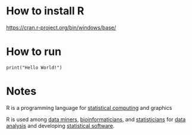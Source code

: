# How to install R

https://cran.r-project.org/bin/windows/base/

# How to run

`print("Hello World!")`

# Notes

R is a programming language for [statistical computing](https://en.wikipedia.org/wiki/Computational_statistics) and graphics

R is used among [data miners](https://en.wikipedia.org/wiki/Data_mining), [bioinformaticians](https://en.wikipedia.org/wiki/Bioinformatics), and [statisticians](https://en.wikipedia.org/wiki/Statistician) for [data analysis](https://en.wikipedia.org/wiki/Data_analysis) and developing [statistical software](https://en.wikipedia.org/wiki/List_of_statistical_software).
